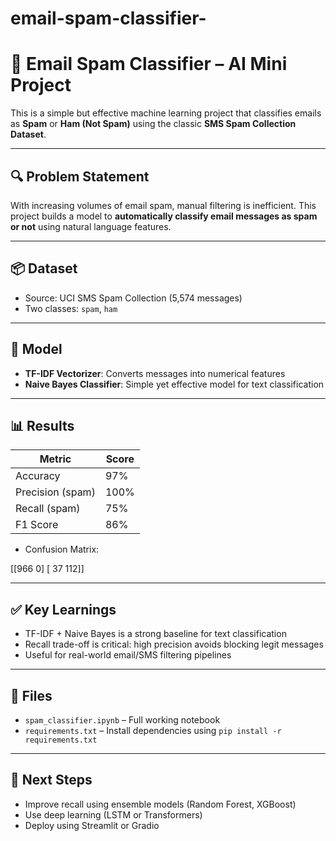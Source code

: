# email-spam-classifier-
# 📧 Email Spam Classifier – AI Mini Project

This is a simple but effective machine learning project that classifies emails as **Spam** or **Ham (Not Spam)** using the classic **SMS Spam Collection Dataset**.

---

## 🔍 Problem Statement

With increasing volumes of email spam, manual filtering is inefficient. This project builds a model to **automatically classify email messages as spam or not** using natural language features.

---

## 📦 Dataset

- Source: UCI SMS Spam Collection (5,574 messages)
- Two classes: `spam`, `ham`

---

## 🧠 Model

- **TF-IDF Vectorizer**: Converts messages into numerical features
- **Naive Bayes Classifier**: Simple yet effective model for text classification

---

## 📊 Results

| Metric        | Score   |
|---------------|---------|
| Accuracy      | 97%     |
| Precision (spam) | 100% |
| Recall (spam) | 75%     |
| F1 Score      | 86%     |

- Confusion Matrix:

[[966 0]
[ 37 112]]

---

## ✅ Key Learnings

- TF-IDF + Naive Bayes is a strong baseline for text classification
- Recall trade-off is critical: high precision avoids blocking legit messages
- Useful for real-world email/SMS filtering pipelines

---

## 📁 Files

- `spam_classifier.ipynb` – Full working notebook
- `requirements.txt` – Install dependencies using `pip install -r requirements.txt`

---

## 💬 Next Steps

- Improve recall using ensemble models (Random Forest, XGBoost)
- Use deep learning (LSTM or Transformers)
- Deploy using Streamlit or Gradio
